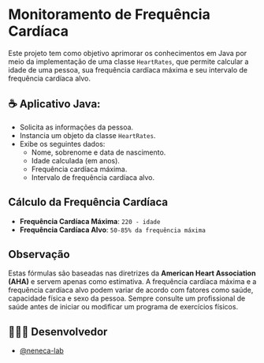 # Monitoramento de Frequência Cardíaca

Este projeto tem como objetivo aprimorar os conhecimentos em Java por meio da implementação de uma classe `HeartRates`, que permite calcular a idade de uma pessoa, sua frequência cardíaca máxima e seu intervalo de frequência cardíaca alvo.

## ☕ Aplicativo Java:
- Solicita as informações da pessoa.
- Instancia um objeto da classe `HeartRates`.
- Exibe os seguintes dados:
    - Nome, sobrenome e data de nascimento.
    - Idade calculada (em anos).
    - Frequência cardíaca máxima.
    - Intervalo de frequência cardíaca alvo.

## Cálculo da Frequência Cardíaca
- **Frequência Cardíaca Máxima**: `220 - idade`
- **Frequência Cardíaca Alvo**: `50-85% da frequência máxima`

## Observação
Estas fórmulas são baseadas nas diretrizes da **American Heart Association (AHA)** e servem apenas como estimativa. A frequência cardíaca máxima e a frequência cardíaca alvo podem variar de acordo com fatores como saúde, capacidade física e sexo da pessoa. Sempre consulte um profissional de saúde antes de iniciar ou modificar um programa de exercícios físicos.

## 👨🏽‍💻 Desenvolvedor <a name = "authors"></a>
 - [@neneca-lab](https://github.com/neneca-lab) 
